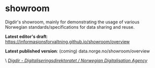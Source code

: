 # showroom

Digdir's showroom, mainly for demonstrating the usage of various Norwegian standards/specifications for data sharing and reuse. 

**Latest editor's draft**: https://informasjonsforvaltning.github.io/showroom/overview

**Latest published version**: (coming) data.norge.no/showroom/overview

\ [_Digdir - Digitaliseringsdirektoratet / Norwegian Digitalisation Agency_](https://digdir.no)
